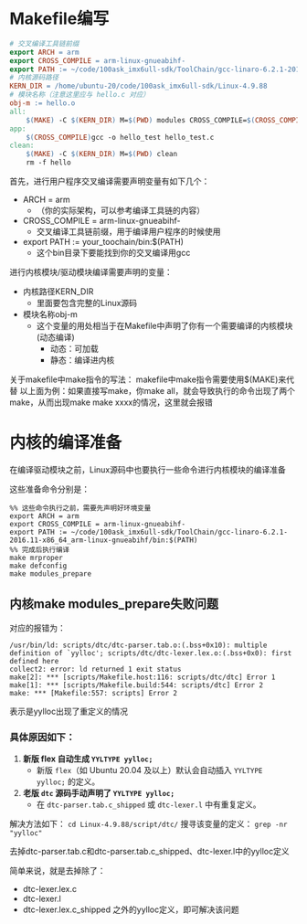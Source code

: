 
# Makefile编写

```makefile
# 交叉编译工具链前缀
export ARCH = arm
export CROSS_COMPILE = arm-linux-gnueabihf-
export PATH := ~/code/100ask_imx6ull-sdk/ToolChain/gcc-linaro-6.2.1-2016.11-x86_64_arm-linux-gnueabihf/bin:$(PATH)
# 内核源码路径
KERN_DIR = /home/ubuntu-20/code/100ask_imx6ull-sdk/Linux-4.9.88
# 模块名称（注意这里应与 hello.c 对应）
obj-m := hello.o
all:
    $(MAKE) -C $(KERN_DIR) M=$(PWD) modules CROSS_COMPILE=$(CROSS_COMPILE)
app:
    $(CROSS_COMPILE)gcc -o hello_test hello_test.c
clean:
    $(MAKE) -C $(KERN_DIR) M=$(PWD) clean
    rm -f hello
```

首先，进行用户程序交叉编译需要声明变量有如下几个：
- ARCH = arm
	- （你的实际架构，可以参考编译工具链的内容）
- CROSS_COMPILE = arm-linux-gnueabihf-
	- 交叉编译工具链前缀，用于编译用户程序的时候使用
- export PATH := your_toochain/bin:$(PATH)
	- 这个bin目录下要能找到你的交叉编译用gcc

进行内核模块/驱动模块编译需要声明的变量：
- 内核路径KERN_DIR
	- 里面要包含完整的Linux源码
- 模块名称obj-m
	- 这个变量的用处相当于在Makefile中声明了你有一个需要编译的内核模块(动态编译)
		- 动态：可加载
		- 静态：编译进内核

关于makefile中make指令的写法：
	makefile中make指令需要使用$(MAKE)来代替
		以上面为例：如果直接写make，你make all，就会导致执行的命令出现了两个make，从而出现make make xxxx的情况，这里就会报错


# 内核的编译准备

在编译驱动模块之前，Linux源码中也要执行一些命令进行内核模块的编译准备

这些准备命令分别是：
```
%% 这些命令执行之前，需要先声明好环境变量
export ARCH = arm
export CROSS_COMPILE = arm-linux-gnueabihf-
export PATH := ~/code/100ask_imx6ull-sdk/ToolChain/gcc-linaro-6.2.1-2016.11-x86_64_arm-linux-gnueabihf/bin:$(PATH)
%% 完成后执行编译
make mrproper
make defconfig
make modules_prepare
```

## 内核make modules_prepare失败问题

对应的报错为：
```
/usr/bin/ld: scripts/dtc/dtc-parser.tab.o:(.bss+0x10): multiple definition of `yylloc'; scripts/dtc/dtc-lexer.lex.o:(.bss+0x0): first defined here
collect2: error: ld returned 1 exit status
make[2]: *** [scripts/Makefile.host:116: scripts/dtc/dtc] Error 1
make[1]: *** [scripts/Makefile.build:544: scripts/dtc] Error 2
make: *** [Makefile:557: scripts] Error 2
```

表示是yylloc出现了重定义的情况
### 具体原因如下：

1. **新版 flex 自动生成 `YYLTYPE yylloc;`**
    - 新版 `flex`（如 Ubuntu 20.04 及以上）默认会自动插入 `YYLTYPE yylloc;` 的定义。
2. **老版 `dtc` 源码手动声明了 `YYLTYPE yylloc;`**
    - 在 `dtc-parser.tab.c_shipped` 或 `dtc-lexer.l` 中有重复定义。

解决方法如下：
`cd Linux-4.9.88/script/dtc/`
搜寻该变量的定义：
`grep -nr "yylloc"`

去掉dtc-parser.tab.c和dtc-parser.tab.c_shipped、dtc-lexer.l中的yylloc定义

简单来说，就是去掉除了：
- dtc-lexer.lex.c
- dtc-lexer.l
- dtc-lexer.lex.c_shipped
之外的yylloc定义，即可解决该问题







